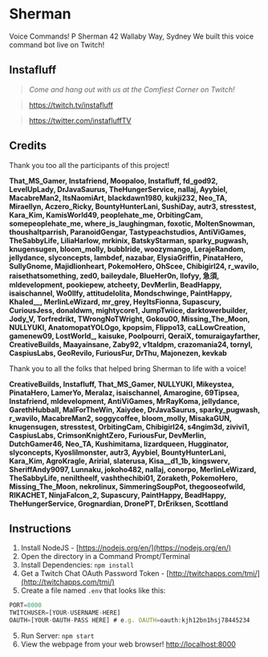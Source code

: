 # Sherman
Voice Commands! P Sherman 42 Wallaby Way, Sydney
We built this voice command bot live on Twitch!

## Instafluff ##
> *Come and hang out with us at the Comfiest Corner on Twitch!*

> https://twitch.tv/instafluff

> https://twitter.com/instafluffTV

## Credits ##
Thank you too all the participants of this project!

**That_MS_Gamer, Instafriend, Moopaloo, Instafluff, fd_god92, LevelUpLady, DrJavaSaurus, TheHungerService, nallaj, Ayybiel, MacabreMan2, ItsNaomiArt, blackdawn1980, kukji232, Neo_TA, Miraellyn, Aczero_Ricky, BountyHunterLani, SushiDay, autr3, stresstest, Kara_Kim, KamisWorld49, peoplehate_me, OrbitingCam, somepeoplehate_me, where_is_laughingman, foxotic, MoltenSnowman, thoushaltparrish, ParanoidGengar, Tastypeachstudios, AntiViGames, TheSabbyLife, LiliaHarlow, mrkinix, BatskyStarman, sparky_pugwash, knugensugen, bloom_molly, bubblride, woozymango, LerajeRandom, jellydance, slyconcepts, lambdef, nazabar, ElysiaGriffin, PinataHero, SullyGnome, Majidlionheart, PokemoHero, OhScee, Chibigirl24, r_wavilo, raisethatsomething, zed0, baileydale, BlueHer0n, llofyy, 急須, mldevelopment, pookiepew, atcheety, DevMerlin, BeadHappy, isaischannel, Wo0llfy, attitudelolita, Mondschwinge, PaintHappy, Khaled__, MerlinLeWizard, mr_grey, HeyItsFionna, Supascury, CuriousJess, donaldwm, mightycore1, JumpTwiice, darktowerbuilder, Jody_V, Torfredrikt, TWrongNoTWright, Gokou00, Missing_The_Moon, NULLYUKI, AnatomopatYOLOgo, kpopsim, Flippo13, caLLowCreation, gamenew09, LostWorld_, kaisuke, Poolpourri, QeraiX, tomuraigayfarther, CreativeBuilds, Maayainsane, Zaby92, v1taldpm, crazomania24, tornyl, CaspiusLabs, GeoRevilo, FuriousFur, DrThu, Majonezen, kevkab**

Thank you to all the folks that helped bring Sherman to life with a voice!

**CreativeBuilds, Instafluff, That_MS_Gamer, NULLYUKI, Mikeystea, PinataHero, LamerYo, Meralaz, isaischannel, Amarogine, 69Tipsea, Instafriend, mldevelopment, AntiViGames, MrRayKoma, jellydance, GarethHubball, MalForTheWin, Xaiydee, DrJavaSaurus, sparky_pugwash, r_wavilo, MacabreMan2, soggycoffee, bloom_molly, MisakaGUN, knugensugen, stresstest, OrbitingCam, Chibigirl24, s4ngim3d, zivivi1, CaspiusLabs, CrimsonKnightZero, FuriousFur, DevMerlin, DutchGamer46, Neo_TA, Kushimitama, lizardqueen, Hugginator, slyconcepts, Kyoslilmonster, autr3, Ayybiel, BountyHunterLani, Kara_Kim, AgroKragle, Aririal, slaterusa, Kisa__d1_1b, kingswerv, SheriffAndy9097, Lunnaku, jokoho482, nallaj, conorpo, MerlinLeWizard, TheSabbyLife, neniltheelf, vashthechibi01, Zoraketh, PokemoHero, Missing_The_Moon, nekrolinux, SimmeringSoupPot, thegooseofwild, RIKACHET, NinjaFalcon_2, Supascury, PaintHappy, BeadHappy, TheHungerService, Grognardian, DronePT, DrEriksen, Scottland**

## Instructions ##

1. Install NodeJS - [https://nodejs.org/en/](https://nodejs.org/en/)
2. Open the directory in a Command Prompt/Terminal
3. Install Dependencies: `npm install`
4. Get a Twitch Chat OAuth Password Token - [http://twitchapps.com/tmi/](http://twitchapps.com/tmi/)
4. Create a file named `.env` that looks like this:
```javascript
PORT=8000
TWITCHUSER=[YOUR-USERNAME-HERE]
OAUTH=[YOUR-OAUTH-PASS HERE] # e.g. OAUTH=oauth:kjh12bn1hsj78445234
```
5. Run Server: `npm start`
6. View the webpage from your web browser! [http://localhost:8000](http://localhost:8000)
